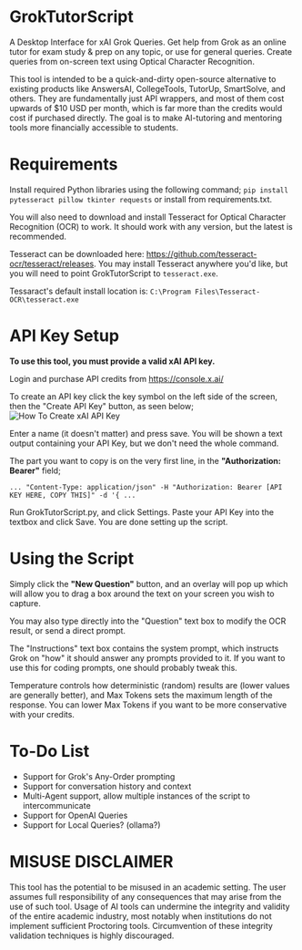 # GrokTutorScript
A Desktop Interface for xAI Grok Queries. Get help from Grok as an online tutor for exam study &amp; prep on any topic, or use for general queries. Create queries from on-screen text using Optical Character Recognition.

This tool is intended to be a quick-and-dirty open-source alternative to existing products like AnswersAI, CollegeTools, TutorUp, SmartSolve, and others. They are fundamentally just API wrappers, and most of them cost upwards of $10 USD per month, which is far more than the credits would cost if purchased directly. The goal is to make AI-tutoring and mentoring tools more financially accessible to students.

# Requirements
Install required Python libraries using the following command;
```pip install pytesseract pillow tkinter requests```
or install from requirements.txt.

You will also need to download and install Tesseract for Optical Character Recognition (OCR) to work. It should work with any version, but the latest is recommended.

Tesseract can be downloaded here: https://github.com/tesseract-ocr/tesseract/releases. You may install Tesseract anywhere you'd like, but you will need to point GrokTutorScript to ```tesseract.exe```.

Tessaract's default install location is: ```C:\Program Files\Tesseract-OCR\tesseract.exe```

# API Key Setup
**To use this tool, you must provide a valid xAI API key.**

Login and purchase API credits from https://console.x.ai/

To create an API key click the key symbol on the left side of the screen, then the "Create API Key" button, as seen below;
![How To Create xAI API Key](./images/xAI-Create-Key.PNG "How To Create xAI API Key")

Enter a name (it doesn't matter) and press save. You will be shown a text output containing your API Key, but we don't need the whole command.

The part you want to copy is on the very first line, in the **"Authorization: Bearer"** field;
```
... "Content-Type: application/json" -H "Authorization: Bearer [API KEY HERE, COPY THIS]" -d '{ ...
```

Run GrokTutorScript.py, and click Settings. Paste your API Key into the textbox and click Save. You are done setting up the script.

# Using the Script
Simply click the **"New Question"** button, and an overlay will pop up which will allow you to drag a box around the text on your screen you wish to capture.

You may also type directly into the "Question" text box to modify the OCR result, or send a direct prompt.

The "Instructions" text box contains the system prompt, which instructs Grok on "how" it should answer any prompts provided to it. If you want to use this for coding prompts, one should probably tweak this.

Temperature controls how deterministic (random) results are (lower values are generally better), and Max Tokens sets the maximum length of the response. You can lower Max Tokens if you want to be more conservative with your credits.

# To-Do List
- Support for Grok's Any-Order prompting
- Support for conversation history and context
- Multi-Agent support, allow multiple instances of the script to intercommunicate
- Support for OpenAI Queries
- Support for Local Queries? (ollama?)

# MISUSE DISCLAIMER
This tool has the potential to be misused in an academic setting. The user assumes full responsibility of any consequences that may arise from the use of such tool. Usage of AI tools can undermine the integrity and validity of the entire academic industry, most notably when institutions do not implement sufficient Proctoring tools. Circumvention of these integrity validation techniques is highly discouraged.
